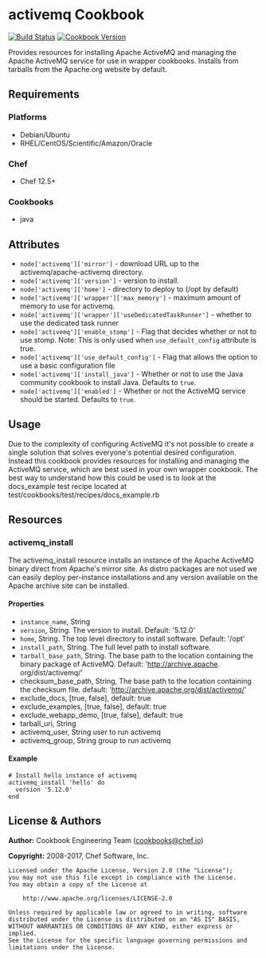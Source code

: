 # activemq Cookbook

[![Build Status](https://travis-ci.org/chef-cookbooks/activemq.svg?branch=master)](https://travis-ci.org/chef-cookbooks/activemq) [![Cookbook Version](https://img.shields.io/cookbook/v/activemq.svg)](https://supermarket.chef.io/cookbooks/activemq)

Provides resources for installing Apache ActiveMQ and managing the Apache ActiveMQ service for use in wrapper cookbooks. Installs from tarballs from the Apache.org website by default.

## Requirements

### Platforms

- Debian/Ubuntu
- RHEL/CentOS/Scientific/Amazon/Oracle

### Chef

- Chef 12.5+

### Cookbooks

- java

## Attributes

- `node['activemq']['mirror']` - download URL up to the activemq/apache-activemq directory.
- `node['activemq']['version']` - version to install.
- `node['activemq']['home']` - directory to deploy to (/opt by default)
- `node['activemq']['wrapper']['max_memory']` - maximum amount of memory to use for activemq.
- `node['activemq']['wrapper']['useDedicatedTaskRunner']` - whether to use the dedicated task runner
- `node['activemq']['enable_stomp']` - Flag that decides whether or not to use stomp. Note: This is only used when `use_default_config` attribute is true.
- `node['activemq']['use_default_config']` - Flag that allows the option to use a basic configuration file
- `node['activemq']['install_java']` - Whether or not to use the Java community cookbook to install Java. Defaults to `true`.
- `node['activemq']['enabled']` - Whether or not the ActiveMQ service should be started. Defaults to `true`.

## Usage

Due to the complexity of configuring ActiveMQ it's not possible to create a single solution that solves everyone's potential desired configuration. Instead this cookbook provides resources for installing and managing the ActiveMQ service, which are best used in your own wrapper cookbook. The best way to understand how this could be used is to look at the docs_example test recipe located at test/cookbooks/test/recipes/docs_example.rb

## Resources

### activemq_install

The activemq_install resource installs an instance of the Apache ActiveMQ binary direct from Apache's mirror site. As distro packages are not used we can easily deploy per-instance installations and any version available on the Apache archive site can be installed.

#### Properties

* `instance_name`, String
* `version`, String. The version to install. Default: '5.12.0'
* `home`, String. The top level directory to install software. Default: '/opt'
* `install_path`, String. The full level path to install software.
* `tarball_base_path`, String. The base path to the location containing the binary package of ActiveMQ. Default: 'http://archive.apache. org/dist/activemq/'
* checksum_base_path, String, The base path to the location containing the checksum file.   default: 'http://archive.apache.org/dist/activemq/'
* exclude_docs, [true, false], default: true
* exclude_examples, [true, false], default: true
* exclude_webapp_demo, [true, false], default: true
* tarball_uri, String
* activemq_user, String  user to run activemq  
* activemq_group, String group to run activemq

#### Example

```
# Install hello instance of activemq
activemq_install 'hello' do
  version '5.12.0'
end
```

## License & Authors

**Author:** Cookbook Engineering Team ([cookbooks@chef.io](mailto:cookbooks@chef.io))

**Copyright:** 2008-2017, Chef Software, Inc.

```
Licensed under the Apache License, Version 2.0 (the "License");
you may not use this file except in compliance with the License.
You may obtain a copy of the License at

    http://www.apache.org/licenses/LICENSE-2.0

Unless required by applicable law or agreed to in writing, software
distributed under the License is distributed on an "AS IS" BASIS,
WITHOUT WARRANTIES OR CONDITIONS OF ANY KIND, either express or implied.
See the License for the specific language governing permissions and
limitations under the License.
```

